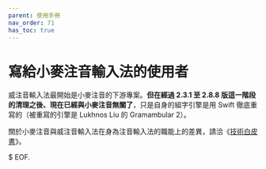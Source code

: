 ```yaml
---
parent: 使用手冊
nav_order: 71
has_toc: true
---
```

# 寫給小麥注音輸入法的使用者

威注音輸入法最開始是小麥注音的下游專案。**但在經過 2.3.1 至 2.8.8 版這一階段的清理之後、現在已經與小麥注音無關了**，只是自身的組字引擎是用 Swift 徹底重寫的（被重寫的引擎是 Lukhnos Liu 的 Gramambular 2）。

關於小麥注音與威注音輸入法在身為注音輸入法的職能上的差異，請洽《[技術白皮書](../TechnicalWhitePaper.md)》。

$ EOF.
